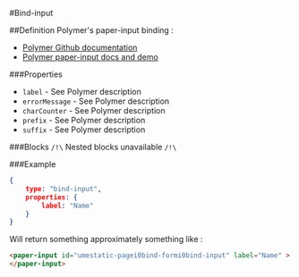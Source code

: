 #Bind-input

##Definition
Polymer's paper-input binding :
+ [Polymer Github documentation](https://github.com/PolymerElements/paper-input)
+ [Polymer paper-input docs and demo](https://elements.polymer-project.org/elements/paper-input)


###Properties
+ `label` - See Polymer description
+ `errorMessage` - See Polymer description
+ `charCounter` - See Polymer description
+ `prefix` - See Polymer description
+ `suffix` - See Polymer description


###Blocks
`/!\` Nested blocks unavailable `/!\`

###Example
```json
{
    type: "bind-input",
    properties: {
        label: "Name"
    }
}
```
Will return something approximately something like :
```html
<paper-input id="umestatic-pagei0bind-formi0bind-input" label="Name" >
</paper-input>
```